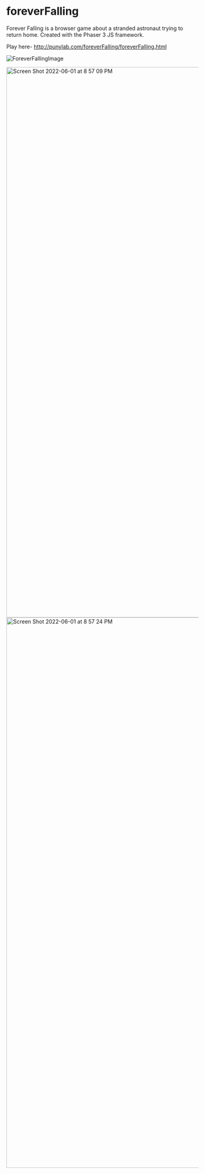 # foreverFalling
Forever Falling is a browser game about a stranded astronaut trying to return home. Created with the Phaser 3 JS framework.

Play here- http://punylab.com/foreverFalling/foreverFalling.html

![ForeverFallingImage](https://user-images.githubusercontent.com/59025886/171525006-b984a521-edfe-4632-a122-f1a489bed08e.png)

<img width="1438" alt="Screen Shot 2022-06-01 at 8 57 09 PM" src="https://user-images.githubusercontent.com/59025886/171525277-6b69dc80-7150-4357-8ff4-c1c157d08c54.png">

<img width="1438" alt="Screen Shot 2022-06-01 at 8 57 24 PM" src="https://user-images.githubusercontent.com/59025886/171525290-08499c07-4269-4fe8-95c6-ea1bc79a8665.png">



